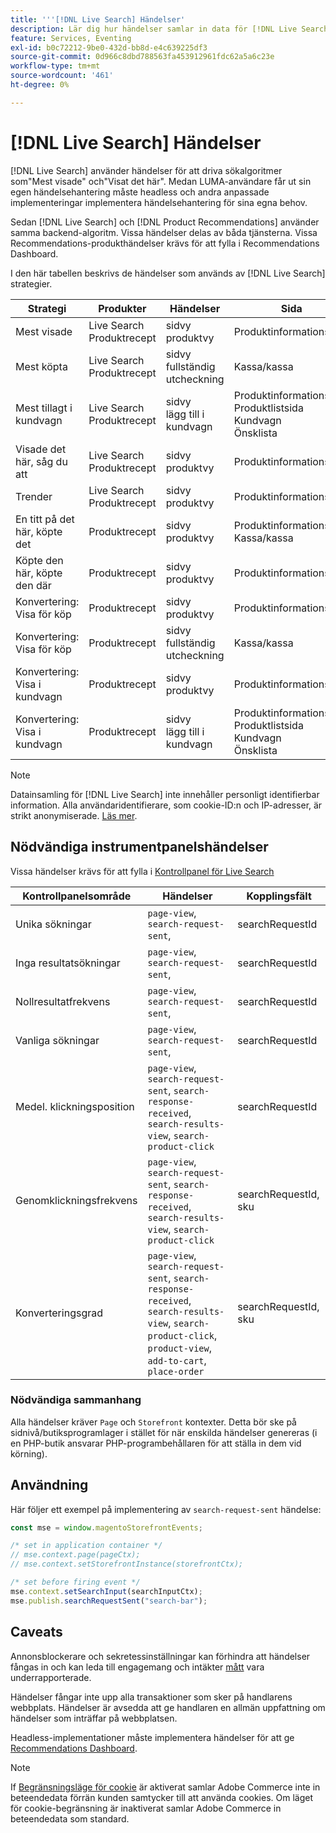 ```yaml
---
title: '''[!DNL Live Search] Händelser'
description: Lär dig hur händelser samlar in data för [!DNL Live Search].
feature: Services, Eventing
exl-id: b0c72212-9be0-432d-bb8d-e4c639225df3
source-git-commit: 0d966c8dbd788563fa453912961fdc62a5a6c23e
workflow-type: tm+mt
source-wordcount: '461'
ht-degree: 0%

---
```


# [!DNL Live Search] Händelser

[!DNL Live Search] använder händelser för att driva sökalgoritmer som&quot;Mest visade&quot; och&quot;Visat det här&quot;. Medan LUMA-användare får ut sin egen händelsehantering måste headless och andra anpassade implementeringar implementera händelsehantering för sina egna behov.

Sedan [!DNL Live Search] och [!DNL Product Recommendations] använder samma backend-algoritm. Vissa händelser delas av båda tjänsterna. Vissa Recommendations-produkthändelser krävs för att fylla i Recommendations Dashboard.

I den här tabellen beskrivs de händelser som används av [!DNL Live Search] strategier.

| Strategi | Produkter | Händelser | Sida |
| --- | --- | --- | ---|
| Mest visade | Live Search<br>Produktrecept | sidvy<br>produktvy | Produktinformationssida |
| Mest köpta | Live Search<br>Produktrecept | sidvy<br>fullständig utcheckning | Kassa/kassa |
| Mest tillagt i kundvagn | Live Search<br>Produktrecept | sidvy<br>lägg till i kundvagn | Produktinformationssida<br>Produktlistsida<br>Kundvagn<br>Önsklista |
| Visade det här, såg du att | Live Search<br>Produktrecept | sidvy<br>produktvy | Produktinformationssida |
| Trender | Live Search<br>Produktrecept | sidvy<br>produktvy | Produktinformationssida |
| En titt på det här, köpte det | Produktrecept | sidvy<br>produktvy | Produktinformationssida<br>Kassa/kassa |
| Köpte den här, köpte den där | Produktrecept | sidvy<br>produktvy | Produktinformationssida |
| Konvertering: Visa för köp | Produktrecept | sidvy<br>produktvy | Produktinformationssida |
| Konvertering: Visa för köp | Produktrecept | sidvy<br>fullständig utcheckning | Kassa/kassa |
| Konvertering: Visa i kundvagn | Produktrecept | sidvy<br>produktvy | Produktinformationssida |
| Konvertering: Visa i kundvagn | Produktrecept | sidvy<br>lägg till i kundvagn | Produktinformationssida<br>Produktlistsida<br>Kundvagn<br>Önsklista |

>[!NOTE]
>
>Datainsamling för [!DNL Live Search] inte innehåller personligt identifierbar information. Alla användaridentifierare, som cookie-ID:n och IP-adresser, är strikt anonymiserade. [Läs mer](https://www.adobe.com/privacy/experience-cloud.html).

## Nödvändiga instrumentpanelshändelser

Vissa händelser krävs för att fylla i [Kontrollpanel för Live Search](performance.md)

| Kontrollpanelsområde | Händelser | Kopplingsfält |
| ------------------- | ------------- | ---------- |
| Unika sökningar | `page-view`, `search-request-sent`, | searchRequestId |
| Inga resultatsökningar | `page-view`, `search-request-sent`, | searchRequestId |
| Nollresultatfrekvens | `page-view`, `search-request-sent`, | searchRequestId |
| Vanliga sökningar | `page-view`, `search-request-sent`, | searchRequestId |
| Medel. klickningsposition | `page-view`, `search-request-sent`, `search-response-received`, `search-results-view`, `search-product-click` | searchRequestId |
| Genomklickningsfrekvens | `page-view`, `search-request-sent`, `search-response-received`, `search-results-view`, `search-product-click` | searchRequestId, sku |
| Konverteringsgrad | `page-view`, `search-request-sent`, `search-response-received`, `search-results-view`, `search-product-click`, `product-view`, `add-to-cart`, `place-order` | searchRequestId, sku |

### Nödvändiga sammanhang

Alla händelser kräver `Page` och `Storefront` kontexter. Detta bör ske på sidnivå/butiksprogramlager i stället för när enskilda händelser genereras (i en PHP-butik ansvarar PHP-programbehållaren för att ställa in dem vid körning).

## Användning

Här följer ett exempel på implementering av `search-request-sent` händelse:

```javascript
const mse = window.magentoStorefrontEvents;

/* set in application container */
// mse.context.page(pageCtx);
// mse.context.setStorefrontInstance(storefrontCtx);

/* set before firing event */
mse.context.setSearchInput(searchInputCtx);
mse.publish.searchRequestSent("search-bar");
```

## Caveats

Annonsblockerare och sekretessinställningar kan förhindra att händelser fångas in och kan leda till engagemang och intäkter [mått](workspace.md) vara underrapporterade.

Händelser fångar inte upp alla transaktioner som sker på handlarens webbplats. Händelser är avsedda att ge handlaren en allmän uppfattning om händelser som inträffar på webbplatsen.

Headless-implementationer måste implementera händelser för att ge [Recommendations Dashboard](../product-recommendations/events.md).

>[!NOTE]
>
>If [Begränsningsläge för cookie](https://experienceleague.adobe.com/docs/commerce-admin/start/compliance/privacy/compliance-cookie-law.html) är aktiverat samlar Adobe Commerce inte in beteendedata förrän kunden samtycker till att använda cookies. Om läget för cookie-begränsning är inaktiverat samlar Adobe Commerce in beteendedata som standard.
